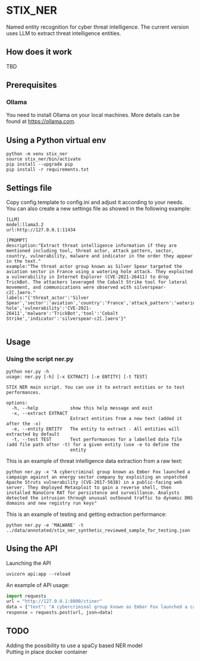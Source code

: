 # STIX_NER
Named entity recognition for cyber threat intelligence.
The current version uses LLM to extract threat intelligence entities. 

## How does it work

TBD

## Prerequisites

### Ollama
You need to install Ollama on your local machines. More details can be found at https://ollama.com.


## Using a Python virtual env
```shell
python -m venv stix_ner
source stix_ner/bin/activate
pip install --upgrade pip
pip install -r requirements.txt
```

## Settings file
Copy config.template to config.ini and adjust it according to your needs.
You can also create a new settings file as showed in the following example:
```shell
[LLM]
model:llama3.2      
url:http://127.0.0.1:11434

[PROMPT]
description:"Extract threat intelligence information if they are mentioned including tool, threat actor, attack pattern, sector, country, vulnerability, malware and indicator in the order they appear in the text."
example:"The threat actor group known as Silver Spear targeted the aviation sector in France using a watering hole attack. They exploited a vulnerability in Internet Explorer (CVE-2021-26411) to drop TrickBot. The attackers leveraged the Cobalt Strike tool for lateral movement, and communications were observed with silverspear-c2[.]aero."
labels:"{'threat_actor':'Silver Spear','sector':'aviation','country':'France','attack_pattern':'watering hole','vulnerability':'CVE-2021-26411','malware':'TrickBot','tool':'Cobalt Strike','indicator':'silverspear-c2[.]aero'}"


```

## Usage
### Using the script ner.py

```
python ner.py -h
usage: ner.py [-h] [-x EXTRACT] [-e ENTITY] [-t TEST]

STIX NER main script. You can use it to extract entities or to test performances.

options:
  -h, --help            show this help message and exit
  -x, --extract EXTRACT
                        Extract entities from a new text (added it after the -x)
  -e, --entity ENTITY   The entity to extract - All entities will extracted by default
  -t, --test TEST       Test performances for a labelled data file (add file path after -t) for a given entity (use -e to define the
                        entity
```

This is an example of threat intelligence data extraction from a raw text:
```shell
python ner.py -x "A cybercriminal group known as Ember Fox launched a campaign against an energy sector company by exploiting an unpatched Apache Struts vulnerability (CVE-2017-5638) in a public-facing web server. They deployed Metasploit to gain a reverse shell, then installed NanoCore RAT for persistence and surveillance. Analysts detected the intrusion through unusual outbound traffic to dynamic DNS domains and new registry run keys"
```
This is an example of testing and getting extraction performance:
```shell
python ner.py -e 'MALWARE' -t ../data/annotated/stix_ner_synthetic_reviewed_sample_for_testing.json
```

## Using the API
Launching the API
```shell
uvicorn api:app --reload
```
An example of API usage:
```python
import requests
url = "http://127.0.0.1:8000/ctiner"
data = {"text": "A cybercriminal group known as Ember Fox launched a campaign against an energy sector company by exploiting an unpatched Apache Struts vulnerability (CVE-2017-5638) in a public-facing web server. They deployed Metasploit to gain a reverse shell, then installed NanoCore RAT for persistence and surveillance. Analysts detected the intrusion through unusual outbound traffic to dynamic DNS domains and new registry run keys"}
response = requests.post(url, json=data)
```

## TODO 
Adding the possibility to use a spaCy based NER model\
Putting in place docker container

